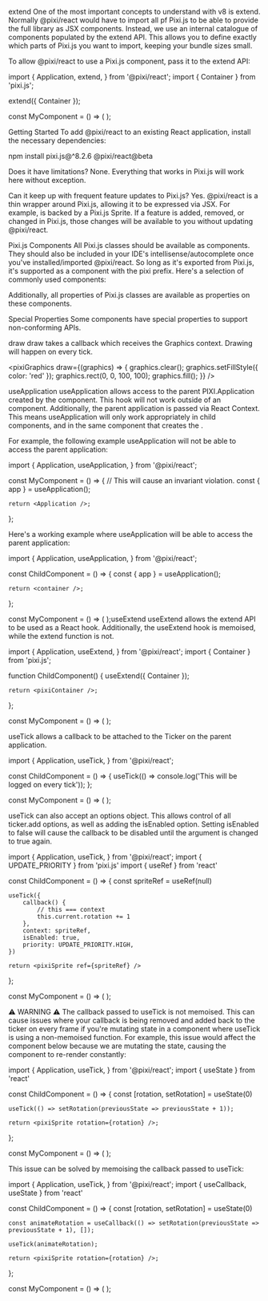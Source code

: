 extend
One of the most important concepts to understand with v8 is extend. Normally @pixi/react would have to import all pf Pixi.js to be able to provide the full library as JSX components. Instead, we use an internal catalogue of components populated by the extend API. This allows you to define exactly which parts of Pixi.js you want to import, keeping your bundle sizes small.

To allow @pixi/react to use a Pixi.js component, pass it to the extend API:

import {
    Application,
    extend,
} from '@pixi/react';
import { Container } from 'pixi.js';

extend({ Container });

const MyComponent = () => (
    <pixiContainer />
);




Getting Started
To add @pixi/react to an existing React application, install the necessary dependencies:

npm install pixi.js@^8.2.6 @pixi/react@beta

Does it have limitations?
None. Everything that works in Pixi.js will work here without exception.

Can it keep up with frequent feature updates to Pixi.js?
Yes. @pixi/react is a thin wrapper around Pixi.js, allowing it to be expressed via JSX. For example, <pixiSprite> is backed by a Pixi.js Sprite. If a feature is added, removed, or changed in Pixi.js, those changes will be available to you without updating @pixi/react.


Pixi.js Components
All Pixi.js classes should be available as components. They should also be included in your IDE's intellisense/autocomplete once you've installed/imported @pixi/react. So long as it's exported from Pixi.js, it's supported as a component with the pixi prefix. Here's a selection of commonly used components:

<pixiContainer />
<pixiGraphics />
<pixiSprite />
<pixiAnimatedSprite />
<pixiText />
<pixiHtmlText />

Additionally, all properties of Pixi.js classes are available as properties on these components.

<pixiContainer x={100} y={100}>
    <pixiSprite anchor={{ 0.5, 0.5 }} texture={texture} />
</pixiContainer>

Special Properties
Some components have special properties to support non-conforming APIs.

<pixiGraphics>
draw
draw takes a callback which receives the Graphics context. Drawing will happen on every tick.

<pixiGraphics draw={(graphics) => {
    graphics.clear();
    graphics.setFillStyle({ color: 'red' });
    graphics.rect(0, 0, 100, 100);
    graphics.fill();
}} />


useApplication
useApplication allows access to the parent PIXI.Application created by the <Application> component. This hook will not work outside of an <Application> component. Additionally, the parent application is passed via React Context. This means useApplication will only work appropriately in child components, and in the same component that creates the <Application>.

For example, the following example useApplication will not be able to access the parent application:

import {
    Application,
    useApplication,
} from '@pixi/react';

const MyComponent = () => {
    // This will cause an invariant violation.
    const { app } = useApplication();

    return <Application />;
};

Here's a working example where useApplication will be able to access the parent application:

import {
    Application,
    useApplication,
} from '@pixi/react';

const ChildComponent = () => {
    const { app } = useApplication();

    return <container />;
};

const MyComponent = () => (
    <Application>
        <ChildComponent />
    </Application>
);useExtend
useExtend allows the extend API to be used as a React hook. Additionally, the useExtend hook is memoised, while the extend function is not.

import {
    Application,
    useExtend,
} from '@pixi/react';
import { Container } from 'pixi.js';

function ChildComponent() {
    useExtend({ Container });

    return <pixiContainer />;
};

const MyComponent = () => (
    <Application>
        <ChildComponent />
    </Application>
);


useTick allows a callback to be attached to the Ticker on the parent application.

import {
    Application,
    useTick,
} from '@pixi/react';

const ChildComponent = () => {
    useTick(() => console.log('This will be logged on every tick'));
};

const MyComponent = () => (
    <Application>
        <ChildComponent />
    </Application>
);

useTick can also accept an options object. This allows control of all ticker.add options, as well as adding the isEnabled option. Setting isEnabled to false will cause the callback to be disabled until the argument is changed to true again.

import {
    Application,
    useTick,
} from '@pixi/react';
import { UPDATE_PRIORITY } from 'pixi.js'
import { useRef } from 'react'

const ChildComponent = () => {
    const spriteRef = useRef(null)

    useTick({
        callback() {
            // this === context
            this.current.rotation += 1
        },
        context: spriteRef,
        isEnabled: true,
        priority: UPDATE_PRIORITY.HIGH,
    })

    return <pixiSprite ref={spriteRef} />
};

const MyComponent = () => (
    <Application>
        <ChildComponent />
    </Application>
);

⚠️ WARNING ⚠️
The callback passed to useTick is not memoised. This can cause issues where your callback is being removed and added back to the ticker on every frame if you're mutating state in a component where useTick is using a non-memoised function. For example, this issue would affect the component below because we are mutating the state, causing the component to re-render constantly:

import {
    Application,
    useTick,
} from '@pixi/react';
import { useState } from 'react'

const ChildComponent = () => {
    const [rotation, setRotation] = useState(0)

    useTick(() => setRotation(previousState => previousState + 1));

    return <pixiSprite rotation={rotation} />;
};

const MyComponent = () => (
    <Application>
        <ChildComponent />
    </Application>
);

This issue can be solved by memoising the callback passed to useTick:

import {
    Application,
    useTick,
} from '@pixi/react';
import { useCallback, useState } from 'react'

const ChildComponent = () => {
    const [rotation, setRotation] = useState(0)

    const animateRotation = useCallback(() => setRotation(previousState => previousState + 1), []);

    useTick(animateRotation);

    return <pixiSprite rotation={rotation} />;
};

const MyComponent = () => (
    <Application>
        <ChildComponent />
    </Application>
);